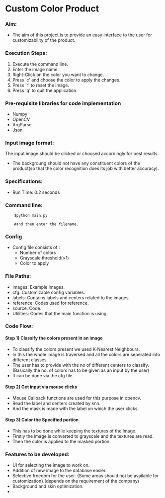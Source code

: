# Custom Color Product
### Aim:
- The aim of this project is to provide an easy interface to the user for customizability of the product.

### Execution Steps:
1. Execute the command line.
2. Enter the image name.
3. Right-Click on the color you want to change.
4. Press 'c' and choose the color to apply the changes.
5. Press 'r' to reset the image.
6. Press 'q' to quit the application.

### Pre-requisite libraries for code implementation
- Numpy
- OpenCV
- ArgParse
- Json


### Input image format:
The input image should be clicked or choosed accordingly for best results.
- The backgroung should not have any constituent colors of the product(so that the color recognition does its job with better accuracy).

### Specifications:
- Run Time: 0.2 seconds

### Command line:
```
    $python main.py

    #and then enter the filename.
```
### Config 
- Config file consists of :
  - Number of colors
  - Grayscale threshold(>1)
  - Color to apply
  
### File Paths:
- images: Example images.
- cfg: Customizable config variables.
- labels: Contains labels and centers related to the images.
- reference: Codes used for reference.
- source: Code.  
- Utilities: Codes that the main function is using.

### Code Flow:
#### Step 1) Classify the colors present in an image
- To classify the colors present we used K-Nearest Neighbours.
- In this the whole image is traversed and all the colors are seperated into different classes.
- The user has to provide with the no of different centers to classify.(Basically the no. of colors has to be given as an input by the user)
- It can be done via the cfg file.

#### Step 2) Get input via mouse clicks 
- Mouse Callback functions are used for this purpose in opencv.
- Read the label and centers created by knn.
- And the mask is made with the label on which the user clicks.

#### Step 3) Color the Specified portion
- This has to be done while keeping the textures of the image.
- Firstly the image is converted to grayscale and the textures are read.
- Then the color is applied to the masked portion.

### Features to be developed:
- UI for selecting the image to work on.
- Addition of new image to the database easier.
- Selective freedom for the user. {Some areas should not be available for customization}.(depends on the requirement of the company)
- Background and skin optimization.
- 